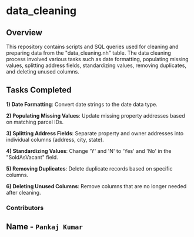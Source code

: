 # data_cleaning

## Overview
This repository contains scripts and SQL queries used for cleaning and preparing data from the "data_cleaning.nh" table. The data cleaning process involved various tasks such as date formatting, populating missing values, splitting address fields, standardizing values, removing duplicates, and deleting unused columns.

## Tasks Completed
**1) Date Formatting**: Convert date strings to the date data type.

**2) Populating Missing Values**: Update missing property addresses based on matching parcel IDs.

**3) Splitting Address Fields**: Separate property and owner addresses into individual columns (address, city, state).

**4) Standardizing Values**: Change 'Y' and 'N' to 'Yes' and 'No' in the "SoldAsVacant" field.

**5) Removing Duplicates**: Delete duplicate records based on specific columns.

**6) Deleting Unused Columns**: Remove columns that are no longer needed after cleaning.


### Contributors
## Name - `Pankaj Kumar`
